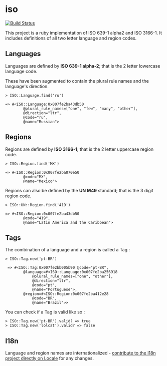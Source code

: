 # iso

[![Build Status](https://travis-ci.org/Locale/iso.svg?branch=master)](https://travis-ci.org/Locale/iso)

This project is a ruby implementation of ISO 639-1 alpha2 and ISO 3166-1. It includes definitions of all two letter language and region codes.

## Languages

Languages are defined by **ISO 639-1 alpha-2**; that is the 2 letter lowercase language code.

These have been augmented to contain the plural rule names and the language's direction.

	> ISO::Language.find('ru')
	
	=> #<ISO::Language:0x007fe2ba43db50
			@plural_rule_names=["one", "few", "many", "other"],
			@direction="ltr",
			@code="ru",
			@name="Russian">

## Regions

Regions are defined by **ISO 3166-1**; that is the 2 letter uppercase region code.

	> ISO::Region.find('MX')
	
	=> #<ISO::Region:0x007fe2ba070e50
			@code="MX",
			@name="Mexico">
			
Regions can also be defined by the **UN M49** standard; that is the 3 digit region code. 

	> ISO::UN::Region.find('419')
	
	=> #<ISO::Region:0x007fe2ba43db50
			@code="419",
			@name="Latin America and the Caribbean">

	
## Tags

The combination of a language and a region is called a Tag :

	> ISO::Tag.new('pt-BR')

	 => #<ISO::Tag:0x007fe2bb005b90 @code="pt-BR",
	 	 	@language=#<ISO::Language:0x007fe2ba256918
	 			@plural_rule_names=["one", "other"],
			  	@direction="ltr",
		  		@code="pt",
	  			@name="Portuguese">,
	 		@region=#<ISO::Region:0x007fe2ba412e28
				@code="BR",
				@name="Brazil">>
				
You can check if a Tag is valid like so :

	> ISO::Tag.new('pt-BR').valid? => true
	> ISO::Tag.new('lolcat').valid? => false

## I18n

Language and region names are internationalized - [contribute to the I18n project directly on Locale](http://www.localeapp.com/projects/1763) for any changes.
